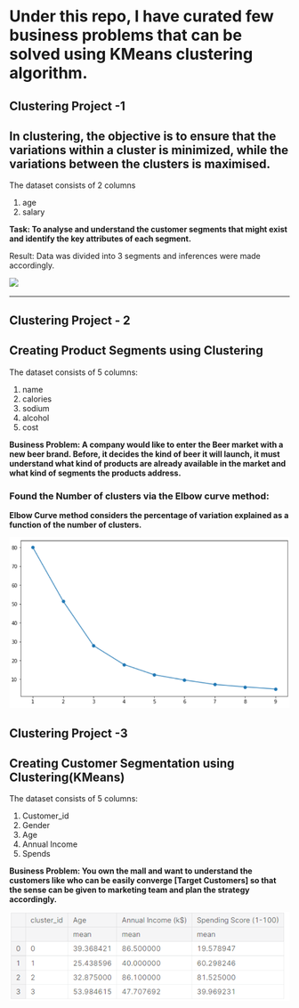 # Under this repo, I have curated few business problems that can be solved using KMeans clustering algorithm.

## Clustering Project -1

## **In clustering, the objective is to ensure that the variations within a cluster is minimized, while the variations between the clusters is maximised.**

The dataset consists of 2 columns 
1. age
2. salary

**Task: To analyse and understand the customer segments that might exist and identify the key attributes of each segment.**

Result:
Data was divided into 3 segments and inferences were made accordingly.

![](https://github.com/Lokeshrathi/Clustering_salaries/blob/main/cluster.PNG)

-------------------------------------------------------------------

## Clustering Project - 2

## Creating Product Segments using Clustering

The dataset consists of 5 columns:
1. name
2. calories
3. sodium
4. alcohol
5. cost

**Business Problem: 
A company would like to enter the Beer market with a new beer brand. Before, it decides the kind of beer it will launch, it must understand what kind of products are already available in the market and what kind of segments the products address.**

### Found the Number of clusters via the Elbow curve method:
**Elbow Curve method considers the percentage of variation explained as a function of the number of clusters.**

![](https://github.com/Lokeshrathi/Clustering_algorithm_solution/blob/main/elbow%20method.PNG)

## Clustering Project -3

## Creating Customer Segmentation using Clustering(KMeans)

The dataset consists of 5 columns:
1. Customer_id
2. Gender
3. Age
4. Annual Income 
5. Spends

**Business Problem: 
You own the mall and want to understand the customers like who can be easily converge [Target Customers] so that the sense can be given to marketing team and plan the strategy accordingly.**

![](https://github.com/Lokeshrathi/Clustering_algorithm_solution/blob/main/Mall%20segmentation.PNG)
